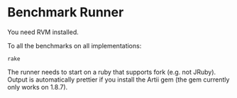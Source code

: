 Benchmark Runner
================

You need RVM installed.

To all the benchmarks on all implementations:

```
rake
```

The runner needs to start on a ruby that supports fork (e.g. not JRuby).  Output is automatically prettier if you install the Artii gem (the gem currently only works on 1.8.7).